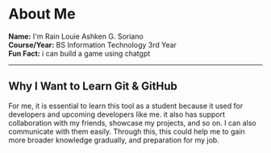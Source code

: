# About Me

**Name:** I'm Rain Louie Ashken G. Soriano  
**Course/Year:** BS Information Technology 3rd Year  
**Fun Fact:** i can build a game using chatgpt 

---

## Why I Want to Learn Git & GitHub

For me, it is essential to learn this tool as a student because it used for developers and upcoming developers like me. it also has support collaboration with my friends, showcase my projects, and so on. I can also communicate with them easily. Through this, this could help me to gain more broader knowledge gradually, and preparation for my job. 



